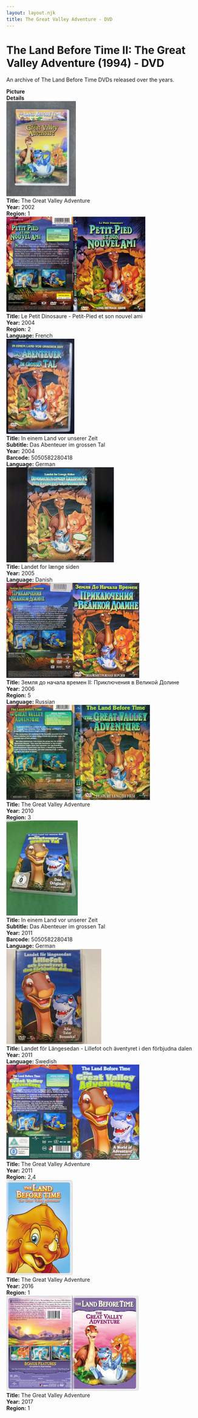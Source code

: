 ```yaml
---
layout: layout.njk
title: The Great Valley Adventure - DVD
---
```


# The Land Before Time II: The Great Valley Adventure (1994) - DVD

An archive of The Land Before Time DVDs released over the years.

<div class="item-table">
  <div class="item-header">
    <div class="item-image"><strong>Picture</strong></div>
    <div class="item-details"><strong>Details</strong></div>
  </div>

  <div class="item-entry">
  <div class="item-image">
    <a href="/images/media/dvd/2/english2003.jpg" data-lightbox="img" data-title="The Great Valley Adventure">
        <div class="img-box">
          <img src="/images/media/dvd/2/english2003.jpg" alt="The Great Valley Adventure" style="height:250px; object-fit:cover;" loading="lazy">
        </div>
      </a>
  </div>
  <div class="item-details">
    <strong>Title:</strong> The Great Valley Adventure<br/>
      <strong>Year:</strong> 2002<br/>
      <strong>Region:</strong> 1<br/>
  </div>
</div>


<div class="item-entry">
  <div class="item-image">
    <a href="/images/media/dvd/2/le-petit-dinosaure-vol-2-petit-pied-et-son-nouvel-ami-slim-16303409112014_orig.jpg" data-lightbox="img" data-title="Le Petit Dinosaure - Petit-Pied et son nouvel ami">
        <div class="img-box">
          <img src="/images/media/dvd/2/le-petit-dinosaure-vol-2-petit-pied-et-son-nouvel-ami-slim-16303409112014_orig.jpg" alt="Le Petit Dinosaure - Petit-Pied et son nouvel ami" style="height:250px; object-fit:cover;" loading="lazy">
        </div>
      </a>
  </div>
  <div class="item-details">
    <strong>Title:</strong> Le Petit Dinosaure - Petit-Pied et son nouvel ami<br/>
      <strong>Year:</strong> 2004<br/>
      <strong>Region:</strong> 2<br/>
      <strong>Language:</strong> French<br/>
  </div>
</div>
<div class="item-entry" id="lbt2-de-604">
    <div class="item-image">
      <a href="/images/media/dvd/2/lbt2-de.png" data-lightbox="img" data-title="In einem Land vor unserer Zeit">
        <div class="img-box">
          <img src="/images/media/dvd/2/lbt2-de.png" alt="In einem Land vor unserer Zeit" style="height:250px; object-fit:cover;" loading="lazy"/>
        </div>
      </a>
    </div>
    <div class="item-details">
      <strong>Title:</strong> In einem Land vor unserer Zeit<br/>
      <strong>Subtitle:</strong> Das Abenteuer im grossen Tal<br/>
      <strong>Year:</strong> 2004<br/>
      <strong>Barcode:</strong> 5050582280418<br/>
      <strong>Language:</strong> German<br/>
    </div>
  </div>
<div class="item-entry" id="lbt2-dk-298">
    <div class="item-image">
      <a href="/images/media/dvd/2/lbt2-dk.jpg" data-lightbox="img" data-title="Landet for længe siden">
        <div class="img-box">
          <img src="/images/media/dvd/2/lbt2-dk.jpg" alt="Landet for længe siden" style="height:250px; object-fit:cover;" loading="lazy"/>
        </div>
      </a>
    </div>
    <div class="item-details">
      <strong>Title:</strong> Landet for længe siden<br/>
      <strong>Year:</strong> 2005<br/>
      <strong>Language:</strong> Danish<br/>
    </div>
  </div>

<div class="item-entry">
  <div class="item-image">
    <a href="/images/media/dvd/2/lbt2russiandvd2006_orig.jpg" data-lightbox="img" data-title="Земля до начала времен II: Приключения в Великой Долине">
        <div class="img-box">
          <img src="/images/media/dvd/2/lbt2russiandvd2006_orig.jpg" alt="Земля до начала времен II: Приключения в Великой Долине" style="height:250px; object-fit:cover;" loading="lazy">
        </div>
      </a>
  </div>
  <div class="item-details">
    <strong>Title:</strong> Земля до начала времен II: Приключения в Великой Долине<br/>
      <strong>Year:</strong> 2006<br/>
      <strong>Region:</strong> 5<br/>
      <strong>Language:</strong> Russian<br/>
  </div>
</div>

<div class="item-entry">
  <div class="item-image">
    <a href="/images/media/dvd/2/lbt2-region3-scan_orig.jpg" data-lightbox="img" data-title="The Great Valley Adventure">
        <div class="img-box">
          <img src="/images/media/dvd/2/lbt2-region3-scan_orig.jpg" alt="The Great Valley Adventure" style="height:250px; object-fit:cover;" loading="lazy">
        </div>
      </a>
  </div>
  <div class="item-details">
    <strong>Title:</strong> The Great Valley Adventure<br/>
      <strong>Year:</strong> 2010<br/>
      <strong>Region:</strong> 3<br/>
  </div>
</div>
<div class="item-entry" id="lbt2-de-2011-605">
    <div class="item-image">
      <a href="/images/media/dvd/2/lbt2-de-2011.jpg" data-lightbox="img" data-title="In einem Land vor unserer Zeit">
        <div class="img-box">
          <img src="/images/media/dvd/2/lbt2-de-2011.jpg" alt="In einem Land vor unserer Zeit" style="height:250px; object-fit:cover;" loading="lazy"/>
        </div>
      </a>
    </div>
    <div class="item-details">
      <strong>Title:</strong> In einem Land vor unserer Zeit<br/>
      <strong>Subtitle:</strong> Das Abenteuer im grossen Tal<br/>
      <strong>Year:</strong> 2011<br/>
      <strong>Barcode:</strong> 5050582280418<br/>
      <strong>Language:</strong> German<br/>
    </div>
  </div>
<div class="item-entry">
  <div class="item-image">
    <a href="/images/media/dvd/2/lbt2-sv-2011.jpg" data-lightbox="img" data-title="Landet för Längesedan - Lillefot och äventyret i den förbjudna dalen">
        <div class="img-box">
          <img src="/images/media/dvd/2/lbt2-sv-2011.jpg" alt="Landet för Längesedan - Lillefot och äventyret i den förbjudna dalen" style="height:250px; object-fit:cover;" loading="lazy">
        </div>
      </a>
  </div>
  <div class="item-details">
    <strong>Title:</strong> Landet för Längesedan - Lillefot och äventyret i den förbjudna dalen<br/>
      <strong>Year:</strong> 2011<br/>
      <strong>Language:</strong> Swedish<br/>
  </div>
</div>



<div class="item-entry">
  <div class="item-image">
    <a href="/images/media/dvd/2/gva-region24-2011-fg_orig.jpg" data-lightbox="img" data-title="The Great Valley Adventure">
        <div class="img-box">
          <img src="/images/media/dvd/2/gva-region24-2011-fg_orig.jpg" alt="The Great Valley Adventure" style="height:250px; object-fit:cover;" loading="lazy">
        </div>
      </a>
  </div>
  <div class="item-details">
    <strong>Title:</strong> The Great Valley Adventure<br/>
      <strong>Year:</strong> 2011<br/>
      <strong>Region:</strong> 2,4<br/>
  </div>
</div>

<div class="item-entry">
  <div class="item-image">
    <a href="/images/media/dvd/2/2016_orig.jpeg" data-lightbox="img" data-title="The Great Valley Adventure">
        <div class="img-box">
          <img src="/images/media/dvd/2/2016_orig.jpeg" alt="The Great Valley Adventure" style="height:250px; object-fit:cover;" loading="lazy">
        </div>
      </a>
  </div>
  <div class="item-details">
    <strong>Title:</strong> The Great Valley Adventure<br/>
      <strong>Year:</strong> 2016<br/>
      <strong>Region:</strong> 1<br/>
  </div>
</div>

<div class="item-entry">
  <div class="item-image">
    <a href="/images/media/dvd/2/lbt2-2017_orig.jpg" data-lightbox="img" data-title="The Great Valley Adventure">
        <div class="img-box">
          <img src="/images/media/dvd/2/lbt2-2017_orig.jpg" alt="The Great Valley Adventure" style="height:250px; object-fit:cover;" loading="lazy">
        </div>
      </a>
  </div>
  <div class="item-details">
    <strong>Title:</strong> The Great Valley Adventure<br/>
      <strong>Year:</strong> 2017<br/>
      <strong>Region:</strong> 1<br/>
  </div>
</div>
</div>